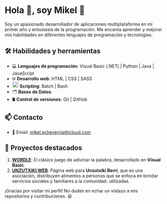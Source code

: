 # Hola 👋, soy Mikel 🚀

Soy un apasionado desarrollador de aplicaciones multiplataforma en mi primer año y entusiasta de la programación. Me encanta aprender y mejorar mis habilidades en diferentes lenguajes de programación y tecnologías. 

## 🛠️ Habilidades y herramientas

- 💻 **Lenguajes de programación**: Visual Basic (.NET) | Python | Java | JavaScript
- 🌐 **Desarrollo web**: HTML | CSS | SASS
- <image src="https://img.icons8.com/?size=512&id=12635&format=png" width=20 heigth=auto>‎ ‎ **Scripting**: Batch | Bash
- 🗂️‎ **Bases de Datos**: 
- 🛢️ **Control de versiones**: Git | GitHub

## 📫 Contacto

- 📧 Email: [mikel.echeverria@icloud.com](mailto:mikel.echeverria@icloud.com)

## 🌟 Proyectos destacados

1. **[WORDLE](https://github.com/byronnDev/Wordle)**: El clásico juego de adivinar la palabra, desarrollado en **Visual Basic**.
2. **[UNZUTXIKI WEB](https://github.com/byronnDev/UNZUTXIKI)**: Página web para **Unzutxiki Berri**, que es una asociación, distribuyen alimentos a personas que se enfoca en brindar servicios sociales y familiares a la comunidad. utilizadas.

¡Gracias por visitar mi perfil! No dudes en echar un vistazo a mis repositorios y contribuciones. 😃

